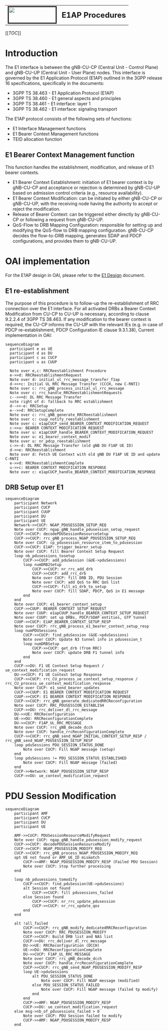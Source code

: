 <table style="border-collapse: collapse; border: none;">
  <tr style="border-collapse: collapse; border: none;">
    <td style="border-collapse: collapse; border: none;">
      <a href="http://www.openairinterface.org/">
         <img src="./images/oai_final_logo.png" alt="" border=3 height=50 width=150>
         </img>
      </a>
    </td>
    <td style="border-collapse: collapse; border: none; vertical-align: center;">
      <b><font size = "5">E1AP Procedures</font></b>
    </td>
  </tr>
</table>

[[_TOC_]]

# Introduction
The E1 interface is between the gNB-CU-CP (Central Unit - Control Plane) and gNB-CU-UP (Central Unit - User Plane) nodes. This interface is governed by the E1 Application Protocol (E1AP) outlined in the 3GPP release 16 specifications, specifically in the documents:
* 3GPP TS 38.463 - E1 Application Protocol (E1AP)
* 3GPP TS 38.460 - E1 general aspects and principles
* 3GPP TS 38.461 - E1 interface: layer 1 
* 3GPP TS 38.462 - E1 interface: signaling transport

The E1AP protocol consists of the following sets of functions:
* E1 Interface Management functions
* E1 Bearer Context Management functions
* TEID allocation function

## E1 Bearer Context Management function
This function handles the establishment, modification, and release of E1 bearer contexts.
* E1 Bearer Context Establishment: initiation of E1 bearer context is by gNB-CU-CP and acceptance or rejection is determined by gNB-CU-UP based on admission control criteria (e.g., resource availability).
* E1 Bearer Context Modification: can be initiated by either gNB-CU-CP or gNB-CU-UP, with the receiving node having the authority to accept or reject the modification.
* Release of Bearer Context: can be triggered either directly by gNB-CU-CP or following a request from gNB-CU-UP.
* QoS-Flow to DRB Mapping Configuration: responsible for setting up and modifying the QoS-flow to DRB mapping configuration. gNB-CU-CP decides the flow-to-DRB mapping, generates SDAP and PDCP configurations, and provides them to gNB-CU-UP.

# OAI implementation

For the E1AP design in OAI, please refer to the [E1 Design](./E1-design.md) document.

## E1 re-establishment

The purpose of this procedure is to follow-up the re-establishment of RRC connection over the E1 interface. For all activated DRBs a Bearer Context Modification from CU-CP to CU-UP is necessary, according to clause 9.2.2.4 of 3GPP TS 38.463. If any modification to the bearer context is required, the CU-CP informs the CU-UP with the relevant IEs (e.g. in case of PDCP re-establishment, PDCP Configuration IE clause 9.3.1.38), Current implementation in OAI:

```mermaid
sequenceDiagram
  participant e as UE
  participant d as DU
  participant c as CUCP
  participant u as CUUP

  Note over e,c: RRCReestablishment Procedure
  e->>d: RRCReestablishmentRequest
  Note over d: initial_ul_rrc_message_transfer_f1ap
  d->>+c: Initial UL RRC Message Transfer (CCCH, new C-RNTI)
  Note over c: rrc_gNB_process_initial_ul_rrc_message
  Note over c: rrc_handle_RRCReestablishmentRequests
  c-->>+d: DL RRC Message Transfer
  note right of d: fallback to RRC establishment
  d-->>-e: RRCSetup
  e-->>d: RRCSetupComplete
  Note over c: rrc_gNB_generate_RRCReestablishment
  Note over c: cuup_notify_reestablishment
  Note over c: e1apCUCP_send_BEARER_CONTEXT_MODIFICATION_REQUEST
  c->>u: BEARER CONTEXT MODIFICATION REQUEST
  Note over u: e1apCUUP_handle_BEARER_CONTEXT_MODIFICATION_REQUEST
  Note over u: e1_bearer_context_modif
  Note over u: nr_pdcp_reestablishment
  c->>-d: DL RRC Message Transfer (old gNB DU F1AP UE ID)
  d->>e: RRCReestablishment
  Note over d: Fetch UE Context with old gNB DU F1AP UE ID and update C-RNTI
  e->>d: RRCReestablishmentComplete
  u->>c: BEARER CONTEXT MODIFICATION RESPONSE
  Note over c: e1apCUCP_handle_BEARER_CONTEXT_MODIFICATION_RESPONSE
```

## DRB Setup over E1

```mermaid
sequenceDiagram
    participant Network
    participant CUCP
    participant CUUP
    participant DU
    participant UE
    Network->>CUCP: NGAP_PDUSESSION_SETUP_REQ
    Note over CUCP: ngap_gNB_handle_pdusession_setup_request
    CUCP->>CUCP: decodePDUSessionResourceSetup
    CUCP->>CUCP: rrc_gNB_process_NGAP_PDUSESSION_SETUP_REQ
    Note over CUCP: cp_pdusession_resource_item_to_pdusession
    CUCP->>CUCP: E1AP: trigger_bearer_setup
    Note over CUCP: fill Bearer Context Setup Request
    loop nb_pdusessions_tosetup
        CUCP->>CUCP: add_pduSession (&UE->pduSessions)
        loop numDRB2Setup
            CUCP->>CUCP: nr_rrc_add_drb
            CUCP->>CUCP: add_rrc_drb
            Note over CUCP: fill DRB ID, PDU Session
            Note over CUCP: add QoS to RRC QoS list
            CUCP->>CUCP: fill_e1_drb_to_setup
            Note over CUCP: fill SDAP, PDCP, QoS in E1 message
        end
    end
    Note over CUCP: e1_bearer_context_setup
    CUCP->>CUUP: BEARER CONTEXT SETUP REQUEST
    Note over CUUP: e1apCUUP_handle_BEARER_CONTEXT_SETUP_REQUEST
    Note over CUUP: set up DRBs, PDCP/SDAP entities, GTP tunnel
    CUUP->>CUCP: E1AP_BEARER_CONTEXT_SETUP_RESP
    Note over CUCP: rrc_gNB_process_e1_bearer_context_setup_resp
    loop numPDUSessions
        CUCP->>CUCP: find_pduSession (&UE->pduSessions)
        Note over CUCP: Update N3 tunnel info in pdusession_t
        loop numDRBSetup
            CUCP->>CUCP: get_drb (from RRC)
            Note over CUCP: update DRB F1 tunnel info
        end
    end
    CUCP->>DU: F1 UE Context Setup Request / ue_context_modification_request
    DU->>CUCP: F1 UE Context Setup Response
    CUCP->>CUCP: rrc_CU_process_ue_context_setup_response / rrc_CU_process_ue_context_modification_response
    Note over CUCP: e1_send_bearer_updates
    CUCP->>CUUP: E1 BEARER CONTEXT MODIFICATION REQUEST
    CUUP->>CUCP: E1 BEARER CONTEXT MODIFICATION RESPONSE
    CUCP->>CUCP: rrc_gNB_generate_dedicatedRRCReconfiguration
    Note over CUCP: RRC_PDUSESSION_ESTABLISH
    CUCP->>DU: rrc_deliver_dl_rrc_message
    DU->>UE: RRCReconfiguration
    UE->>DU: RRCReconfigurationComplete
    DU->>CUCP: F1AP_UL_RRC_MESSAGE
    Note over CUCP: rrc_gNB_decode_dcch
    Note over CUCP: handle_rrcReconfigurationComplete
    CUCP->>CUCP: rrc_gNB_send_NGAP_INITIAL_CONTEXT_SETUP_RESP / rrc_gNB_send_NGAP_PDUSESSION_SETUP_RESP
    loop pduSessions PDU_SESSION_STATUS_DONE
        Note over CUCP: Fill NGAP message (setup)
    end
    loop pduSessions != PDU_SESSION_STATUS_ESTABLISHED
        Note over CUCP: Fill NGAP message (failed)
    end
    CUCP->>Network: NGAP_PDUSESSION_SETUP_RESP
    CUCP->>DU: ue_context_modification_request
```

# PDU Session Modification

```mermaid
sequenceDiagram
    participant AMF
    participant CUCP
    participant DU
    participant UE

    AMF->>CUCP: PDUSessionResourceModifyRequest
    Note over CUCP: ngap_gNB_handle_pdusession_modify_request
    CUCP->>CUCP: decodePDUSessionResourceModify
    CUCP->>CUCP: NGAP_PDUSESSION_MODIFY_REQ
    CUCP->>CUCP: rrc_gNB_process_NGAP_PDUSESSION_MODIFY_REQ
    opt UE not found or AMF_UE_ID mismatch
        CUCP->>AMF: NGAP_PDUSESSION_MODIFY_RESP (Failed PDU Session)
        Note over CUCP: stop further processing
    end

    loop nb_pdusessions_tomodify
        CUCP->>CUCP: find_pduSession(UE->pduSessions)
        alt Session not found
            CUCP->>CUCP: fill pdusessions_failed
        else Session found
            CUCP->>CUCP: nr_rrc_update_pdusession
            CUCP->>CUCP: nr_rrc_update_qos
        end
    end

    alt !all_failed
        CUCP->>CUCP: rrc_gNB_modify_dedicatedRRCReconfiguration
        Note over CUCP: RRC_PDUSESSION_MODIFY
        CUCP->>CUCP: Build DRB list and NAS list
        CUCP->>DU: rrc_deliver_dl_rrc_message
        DU->>UE: RRCReconfiguration (DCCH)
        UE->>DU: RRCReconfigurationComplete
        DU->>CUCP: F1AP_UL_RRC_MESSAGE
        Note over CUCP: rrc_gNB_decode_dcch
        Note over CUCP: handle_rrcReconfigurationComplete
        CUCP->>CUCP: rrc_gNB_send_NGAP_PDUSESSION_MODIFY_RESP
        loop UE->pduSessions
            alt PDU_SESSION_STATUS_DONE
                Note over CUCP: Fill NGAP message (modified)
            else PDU_SESSION_STATUS_FAILED
                Note over CUCP: Fill NGAP message (failed tp modify)
            end
        end
        CUCP->>AMF: NGAP_PDUSESSION_MODIFY_RESP
        CUCP->>DU: ue_context_modification_request
    else msg->nb_of_pdusessions_failed > 0
        Note over CUCP: PDU Session failed to modify
        CUCP->>AMF: NGAP_PDUSESSION_MODIFY_RESP
    end
```
